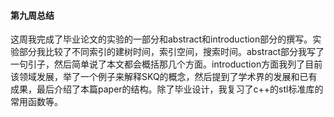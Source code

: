 #### 第九周总结
  这周我完成了毕业论文的实验的一部分和abstract和introduction部分的撰写。实验部分我比较了不同索引的建树时间，索引空间，搜索时间。abstract部分我写了一句引子，然后简单说了本文都会概括那几个方面。introduction方面我列了目前该领域发展，举了一个例子来解释SKQ的概念，然后提到了学术界的发展和已有成果，最后介绍了本篇paper的结构。除了毕业设计，我复习了c++的stl标准库的常用函数等。
